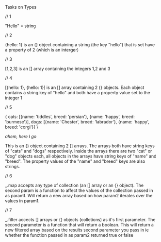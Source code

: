 Tasks on Types

// 1 

"Hello" = string

// 2

{hello: 1} is an {} object containing a string (the key "hello") that is set have a property of 2 (which is an interger)

// 3 

[1,2,3] is an [] array containing the integers 1,2 and 3

// 4

[{hello: 1}, {hello: 1}] is an [] array containing 2 {} objects. Each object contains a string key of "hello" and both have a property value set to the integer 1

// 5

{
  cats: [{name: 'tiddles', breed: 'persian'}, {name: 'happy', breed: 'burmese'}],
  dogs: [{name: 'Chester', breed: 'labrador'}, {name: 'happy', breed: 'corgi'}]
} 

*ahem, here I go* 

This is an {} object containing 2 [] arrays. The arrays both have string keys of "cats" and "dogs" respectively. Inside the arrays there are two "cat" or "dog" objects each, all objects in the arrays have string keys of "name" and "breed". The property values of the "name" and "breed" keys are also strings.

// 6

_.map accepts any type of collection (an [] array or an {} object). The second param is a function to affect the values of the collection passed in as param1. Will return a new array based on how param2 iterates over the values in param1.

// 7

_.filter accects [] arrays or {} objects (colletions) as it's first parameter. The second parameter is a function that will return a boolean. This will return a new filtered array based on the results second parameter you pass in ie whether the function passed in as param2 returned true or false
